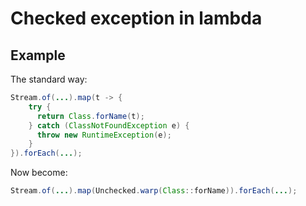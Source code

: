 # Checked exception in lambda

## Example

The standard way:

```java
Stream.of(...).map(t -> {
    try {
      return Class.forName(t);
    } catch (ClassNotFoundException e) {
      throw new RuntimeException(e);
    }
}).forEach(...);
```

Now become:

```java
Stream.of(...).map(Unchecked.warp(Class::forName)).forEach(...);
```
